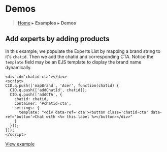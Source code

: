 Demos
=====

> [Home](index.md) ▸ **Examples** ▸ **Demos**

## Add experts by adding products

In this example, we populate the Experts List by mapping a brand string to it's `chatid`. Then we add the chatid and corresponding CTA. Notice the `template` field may be an EJS template to display the brand name dynamically.

```
<div id='chatid-cta'></div>
<script>
CID.q.push(['mapBrand', 'Acer', function(chatid) {
  CID.q.push(['addChatId', chatid]);
  CID.q.push(['addCTA', {
    chatid: chatid,
    container: '#chatid-cta',
    settings: {
      template: "<div data-ref='cta'><button class='chatid-cta' data-ref='button'>Chat with <%= this.label %></button></div>"
    }
  }]);
}]);
</script>
```

[View example](https://s3.amazonaws.com/chatid-mojo/g/context/docs-basic/index.html)
